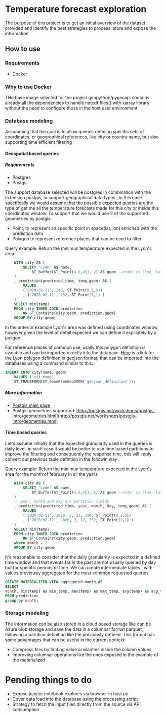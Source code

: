 # Temperature forecast exploration

The purpose of this project is to get an initial overview of the dataset provided and identify the best strategies to process, store and expose the information

## How to use

### Requirements

* Docker

### Why to use Docker

THe base image selected for the project geopython/pygeoapi contains already all the dependencies to handle netcdf files() with xarray library without the need to configure those in the host user environment
  
### Database modeling

Assumming that the goal is to allow queries defining specific sets of coordinates, or geographical references, like city or country name, but also supporting time efficient filtering

#### Geospatial based queries

##### Requirements
 * Postgres
 * Postgis

The support database selected will be postgres in combination with the extension postgis, to support geographical data types , in this case specifically we would assume that the possible expected queries are the type of get me all the temperature forecasts made for this city or inside this coordinates window. To support that we would use 2 of the supported geometries by postgis:

* Point, to represent an specific point in space(lat, lon) enriched with the prediction data
* Polygon to represent reference places that can be used to filter

Query example: Return the minimun temperature expected in the Lyon's area
```sql
    WITH city AS (
        SELECT 'Lyon' AS name,
            ST_Buffer(ST_Point(4.0,45), 2) AS geom --order is (lon, lat)
    )
    , prediction(predicted_time, temp,geom) AS (
        VALUES
        ('2020-02-11', 240, ST_Point(0.1,0))
        , ('2020-02-12', 252, ST_Point(1,1) )
    )
    SELECT min(temp)
    FROM city INNER JOIN prediction
        ON ST_Contains(city.geom, prediction.geom)
    GROUP BY city.geom;
```

In the anterior example Lyon's area was defined using coordinates window, however given the level of detail expected we can define it explicitely by a poligon.

For reference places of common use, usally this polygon definition is avaiable and can be imported directly into the database. [Here](https://github.com/iTowns/iTowns2-sample-data/blob/master/lyon-ZU.geojson) is a link for the Lyon polygon definition in geojson format, that can be imported into the databases using a command similar to this:

```sql
INSERT INTO city(name, geom)
    VALUES ('cit_name', 
    ST_TRANSFORM(ST_GeomFromGeoJSON('geojson_definition'));

```

##### More information
* [Postgis main page](https://postgis.net/)
* Postgis geometries supported: [http://postgis.net/workshops/postgis-intro/geometries.html](http://postgis.net/workshops/postgis-intro/geometries.html)


#### Time based queries

Let's assume initially that the expected granularity used in the queries is daily level, in such case it would be better to use time based partitions to improve the filtering and consequently the response time, this will imply convert our previous table defintion in the followin way

Query example: Return the minimun temperature expected in the Lyon's area for the month of february in all the years
```sql
    WITH city AS (
        SELECT 'Lyon' AS name,
            ST_Buffer(ST_Point(4.0,45), 2) AS geom --order is (lon, lat)
    )
    -- year, month and day are partition fields
    , prediction(predicted_time, year, month, day, temp,geom) AS (
        VALUES
        ('2020-02-11', 2020, 2, 11, 240, ST_Point(0.1,0))
        , ('2020-02-12', 2020, 2, 12, 252, ST_Point(1,1) )
    )
    SELECT min(temp)
    FROM city INNER JOIN prediction
        ON ST_Contains(city.geom, prediction.geom)
    where month = 2
    GROUP BY city.geom;
```

It's reasonable to consider that the daily granularity is expected in a defined time window and that events far in the past are not usually queried by day but for specific periods of time.
We can create intermediate tables , with values previously aggregated for the most common requested queries
```sql
CREATE MATERIALIZED VIEW aggregated_month AS 
SELECT 
month, min(temp) as min_temp, max(temp) as max_temp, avg(temp) as avg_temp
FROM prediction
group by month;
```

### Storage modeling
The information can be also stored in a cloud based storage like can be Azure blob storage and save the data in a columnar format parquet, following a partition definition like the previously defined. This format has some advantages that can be useful in the current context:
* Compress files by finding value similarities inside the column values
* Improving columnar operations like the ones exposed in the example of the materialized


# Pending things to do
* Expose jupyter notebook explores via browser in host pc
* Cover data load into the database using the processing script
* Strategy to fetch the input files directly from the source via API consumption
